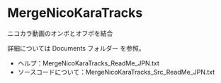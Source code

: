 # MergeNicoKaraTracks
ニコカラ動画のオンボとオフボを結合

詳細については Documents フォルダー を参照。
- ヘルプ：MergeNicoKaraTracks_ReadMe_JPN.txt
- ソースコードについて：MergeNicoKaraTracks_Src_ReadMe_JPN.txt
